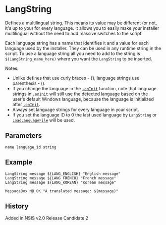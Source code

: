 # LangString

Defines a multilingual string. This means its value may be different (or not, it's up to you) for every language. It allows you to easily make your installer multilingual without the need to add massive switches to the script.

Each language string has a name that identifies it and a value for each language used by the installer. They can be used in any runtime string in the script. To use a language string all you need to add to the string is `$(LangString_name_here)` where you want the `LangString` to be inserted.

Notes:

* Unlike defines that use curly braces - {}, language strings use parenthesis - ().
* If you change the language in the [`.onInit`][1] function, note that language strings in [`.onInit`][1] will still use the detected language based on the user's default Windows language, because the language is initialized after [`.onInit`][1].
* Always set language strings for every language in your script.
* If you set the language ID to 0 the last used language by `LangString` or [`LoadLanguageFile`][2] will be used.

## Parameters

    name language_id string

## Example

    LangString message ${LANG_ENGLISH} "English message"
    LangString message ${LANG_FRENCH} "French message"
    LangString message ${LANG_KOREAN} "Korean message"

    MessageBox MB_OK "A translated message: $(message)"

## History

Added in NSIS v2.0 Release Candidate 2

[1]: ../Callbacks/onInit.md
[2]: LoadLanguageFile.md